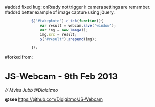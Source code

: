 

#added fixed bug: onReady not trigger if camera settings are remember.
#added better example of image capture using jQuery.
```javascript
            $("#takephoto").click(function(){
                var result = webcam.save('window');
                var img = new Image();
                img.src = result;
                $("#result").prepend(img);

            });
```

#forked from:
# JS-Webcam - 9th Feb 2013
*// Myles Jubb @Digigizmo*

**@see** https://github.com/Digigizmo/JS-Webcam
